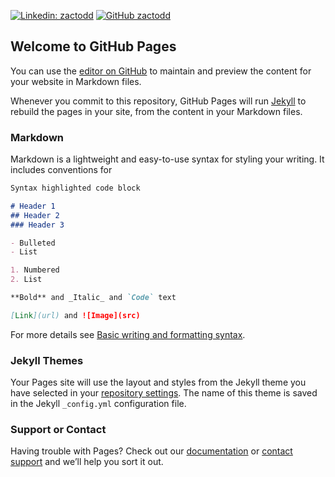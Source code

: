 [![Linkedin: zactodd](https://img.shields.io/badge/-zactodd-blue?style=flat-square&logo=Linkedin&logoColor=white&link=https://www.linkedin.com/in/zachary-todd-5aab9b118/)](https://www.linkedin.com/in/zachary-todd-5aab9b118/)
[![GitHub zactodd](https://img.shields.io/github/followers/zactodd?label=follow&style=social)](https://github.com/zactodd)                                                             
                                                             
## Welcome to GitHub Pages

You can use the [editor on GitHub](https://github.com/zactodd/zactodd.github.io/edit/main/index.md) to maintain and preview the content for your website in Markdown files.

Whenever you commit to this repository, GitHub Pages will run [Jekyll](https://jekyllrb.com/) to rebuild the pages in your site, from the content in your Markdown files.

### Markdown

Markdown is a lightweight and easy-to-use syntax for styling your writing. It includes conventions for

```markdown
Syntax highlighted code block

# Header 1
## Header 2
### Header 3

- Bulleted
- List

1. Numbered
2. List

**Bold** and _Italic_ and `Code` text

[Link](url) and ![Image](src)
```

For more details see [Basic writing and formatting syntax](https://docs.github.com/en/github/writing-on-github/getting-started-with-writing-and-formatting-on-github/basic-writing-and-formatting-syntax).

### Jekyll Themes

Your Pages site will use the layout and styles from the Jekyll theme you have selected in your [repository settings](https://github.com/zactodd/zactodd.github.io/settings/pages). The name of this theme is saved in the Jekyll `_config.yml` configuration file.

### Support or Contact

Having trouble with Pages? Check out our [documentation](https://docs.github.com/categories/github-pages-basics/) or [contact support](https://support.github.com/contact) and we’ll help you sort it out.

